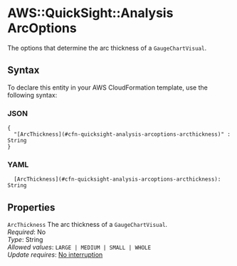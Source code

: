 # AWS::QuickSight::Analysis ArcOptions<a name="aws-properties-quicksight-analysis-arcoptions"></a>

The options that determine the arc thickness of a `GaugeChartVisual`\.

## Syntax<a name="aws-properties-quicksight-analysis-arcoptions-syntax"></a>

To declare this entity in your AWS CloudFormation template, use the following syntax:

### JSON<a name="aws-properties-quicksight-analysis-arcoptions-syntax.json"></a>

```
{
  "[ArcThickness](#cfn-quicksight-analysis-arcoptions-arcthickness)" : String
}
```

### YAML<a name="aws-properties-quicksight-analysis-arcoptions-syntax.yaml"></a>

```
  [ArcThickness](#cfn-quicksight-analysis-arcoptions-arcthickness): String
```

## Properties<a name="aws-properties-quicksight-analysis-arcoptions-properties"></a>

`ArcThickness`  <a name="cfn-quicksight-analysis-arcoptions-arcthickness"></a>
The arc thickness of a `GaugeChartVisual`\.  
*Required*: No  
*Type*: String  
*Allowed values*: `LARGE | MEDIUM | SMALL | WHOLE`  
*Update requires*: [No interruption](https://docs.aws.amazon.com/AWSCloudFormation/latest/UserGuide/using-cfn-updating-stacks-update-behaviors.html#update-no-interrupt)